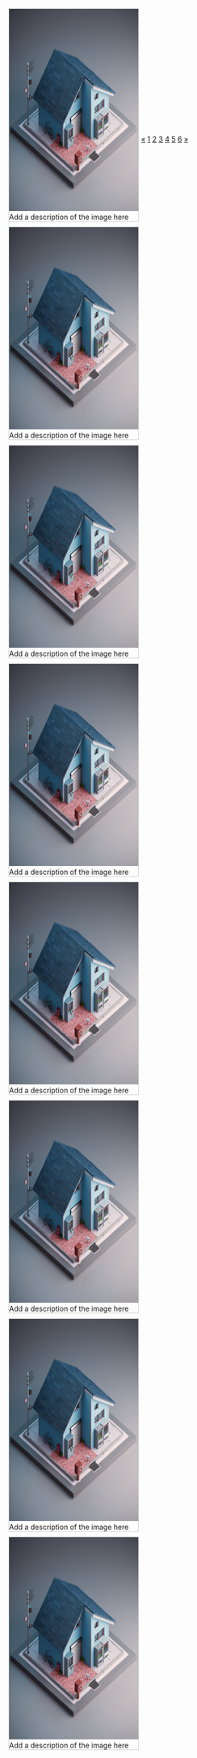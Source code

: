 <html>
<head>
<style>
div.gallery {
  margin: 5px;
  border: 1px solid #ccc;
  float: left;
  width: 256px;
}

div.gallery:hover {
  border: 1px solid #777;
}

div.gallery img {
  width: 100%;
  height: auto;
}

div.desc {
  font-size: 14px;
  padding: 15px;
  text-align: center;
}
  
.center {
  text-align: center;
}

.pagination {
  display: inline-block;
}

.pagination a {
  color: black;
  float: left;
  padding: 8px 16px;
  text-decoration: none;
  transition: background-color .3s;
  border: 1px solid #ddd;
  margin: 0 4px;
}

.pagination a.active {
  background-color: #4CAF50;
  color: white;
  border: 1px solid #4CAF50;
}

.pagination a:hover:not(.active) {background-color: #ddd;}
  
</style>
</head>
  
<body>
<div class="gallery">
  <a target="_blank" href="house1.jpg"><img src="house1.jpg" alt="Cinque Terre" width="600" height="400"></a>
  <div class="desc">Add a description of the image here</div></div>
  
<div class="gallery">
  <a target="_blank" href="house1.jpg">
    <img src="house1.jpg" alt="Forest" width="600" height="400"></a>
    <div class="desc">Add a description of the image here</div></div>

<div class="gallery">
  <a target="_blank" href="house1.jpg">
    <img src="house1.jpg" alt="Northern Lights" width="600" height="400"></a>
    <div class="desc">Add a description of the image here</div></div>

<div class="gallery">
  <a target="_blank" href="house1.jpg">
    <img src="house1.jpg" alt="Mountains" width="600" height="400"></a>
  <div class="desc">Add a description of the image here</div></div>
  
<div class="gallery">
  <a target="_blank" href="house1.jpg"><img src="house1.jpg" alt="Mountains" width="600" height="400"></a>
  <div class="desc">Add a description of the image here</div></div>
  
<div class="gallery">
  <a target="_blank" href="house1.jpg"><img src="house1.jpg" alt="Mountains" width="600" height="400"></a>
  <div class="desc">Add a description of the image here</div></div>
  
<div class="gallery">
  <a target="_blank" href="house1.jpg"><img src="house1.jpg" alt="Mountains" width="600" height="400"></a>
  <div class="desc">Add a description of the image here</div></div>
  
<div class="gallery">
  <a target="_blank" href="house1.jpg"><img src="house1.jpg" alt="Mountains" width="600" height="400"></a>
  <div class="desc">Add a description of the image here</div></div>  
<br>
<br>
<br>
<br>
<br>
<br>
<br>
<br>
<br>
<br>
<br>
<br>
<br>
<br>
<br>
  
  <div class="center">
  <div class="pagination">
  <a href="#">&laquo;</a>
  <a href="#">1</a>
  <a href="#" class="active">2</a>
  <a href="#">3</a>
  <a href="#">4</a>
  <a href="#">5</a>
  <a href="#">6</a>
  <a href="#">&raquo;</a>
  </div>
</div>
  <br>
  <br>
  <br>
  <br>
</body>
  <br>
</html>
<br>
